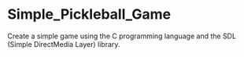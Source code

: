 # Simple_Pickleball_Game
Create a simple game using the C programming language and the SDL (Simple DirectMedia Layer) library.
